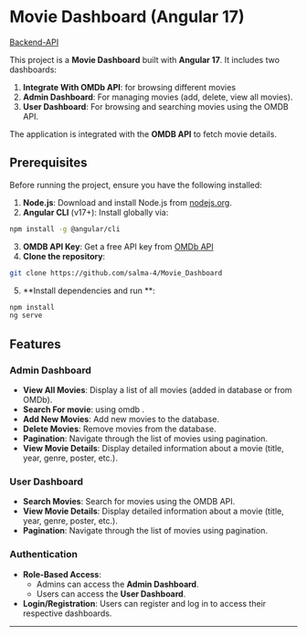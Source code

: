 # Movie Dashboard (Angular 17) 
[Backend-API](https://github.com/salma-4/Movie_API)

This project is a **Movie Dashboard** built with **Angular 17**. It includes two dashboards:
1. **Integrate With OMDb API**: for browsing different movies
2. **Admin Dashboard**: For managing movies (add, delete, view all movies).
2. **User Dashboard**: For browsing and searching movies using the OMDB API.

The application is integrated with the **OMDB API** to fetch movie details.

## Prerequisites

Before running the project, ensure you have the following installed:

1. **Node.js**: Download and install Node.js from [nodejs.org](https://nodejs.org/).
2. **Angular CLI** (v17+): Install globally via:
  ```bash
  npm install -g @angular/cli
  ```
3. **OMDB API Key**: Get a free API key from [OMDb API](https://www.omdbapi.com/apikey.aspx)
4.  **Clone the repository**: 
```bash
git clone https://github.com/salma-4/Movie_Dashboard
 ```
5. **Install dependencies and run **: 
``` bash 
npm install
ng serve
```


## Features

### **Admin Dashboard**
- **View All Movies**: Display a list of all movies (added in database or from OMDb).
- **Search For movie**: using omdb .
- **Add New Movies**: Add new movies to the database.
- **Delete Movies**: Remove movies from the database.
- **Pagination**: Navigate through the list of movies using pagination.
- **View Movie Details**: Display detailed information about a movie (title, year, genre, poster, etc.).

### **User Dashboard**
- **Search Movies**: Search for movies using the OMDB API.
- **View Movie Details**: Display detailed information about a movie (title, year, genre, poster, etc.).
- **Pagination**: Navigate through the list of movies using pagination.

### **Authentication**
- **Role-Based Access**:
  - Admins can access the **Admin Dashboard**.
  - Users can access the **User Dashboard**.
- **Login/Registration**: Users can register and log in to access their respective dashboards.

---
